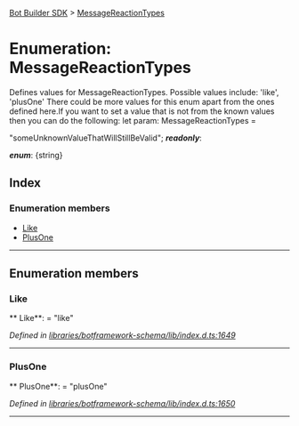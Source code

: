 [Bot Builder SDK](../README.md) > [MessageReactionTypes](../enums/botbuilder.messagereactiontypes.md)



# Enumeration: MessageReactionTypes


Defines values for MessageReactionTypes. Possible values include: 'like', 'plusOne' There could be more values for this enum apart from the ones defined here.If you want to set a value that is not from the known values then you can do the following: let param: MessageReactionTypes =

<messagereactiontypes>"someUnknownValueThatWillStillBeValid";</messagereactiontypes>
*__readonly__*: 

*__enum__*: {string}


## Index

### Enumeration members

* [Like](botbuilder.messagereactiontypes.md#like)
* [PlusOne](botbuilder.messagereactiontypes.md#plusone)



---
## Enumeration members
<a id="like"></a>

###  Like

** Like**:    = "like"

*Defined in [libraries/botframework-schema/lib/index.d.ts:1649](https://github.com/Microsoft/botbuilder-js/blob/99f6a4a/libraries/botframework-schema/lib/index.d.ts#L1649)*





___

<a id="plusone"></a>

###  PlusOne

** PlusOne**:    = "plusOne"

*Defined in [libraries/botframework-schema/lib/index.d.ts:1650](https://github.com/Microsoft/botbuilder-js/blob/99f6a4a/libraries/botframework-schema/lib/index.d.ts#L1650)*





___


